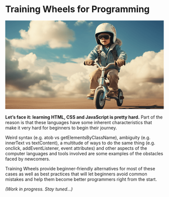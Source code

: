 # Training Wheels for Programming

![](training.wheels.png)

**Let’s face it: learning HTML, CSS and JavaScript is pretty hard.** Part of the reason is that these languages have some inherent characteristics that make it very hard for beginners to begin their journey. 

Weird syntax (e.g. atob vs getElementsByClassName), ambiguity (e.g. innerText vs textContent), a multitude of ways to do the same thing (e.g. onclick, addEventListener, event attributes) and other aspects of the computer languages and tools involved are some examples of the obstacles faced by newcomers. 

Training Wheels provide beginner-friendly alternatives for most of these cases as well as best practices that will let beginners avoid common mistakes and help them become better programmers right from the start. 
 
_(Work in progress. Stay tuned...)_
